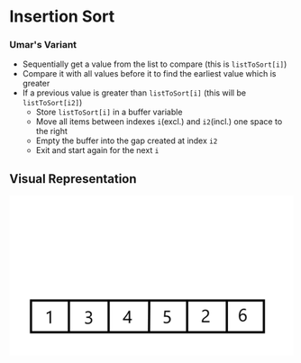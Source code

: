 # Insertion Sort
### Umar's Variant

- Sequentially get a value from the list to compare (this is ```listToSort[i]```)
- Compare it with all values before it to find the earliest value which is greater
- If a previous value is greater than ```listToSort[i]``` (this will be ```listToSort[i2]```)
  - Store ```listToSort[i]``` in a buffer variable
  - Move all items between indexes ```i```(excl.) and ```i2```(incl.) one space to the right
  - Empty the buffer into the gap created at index ```i2```
  - Exit and start again for the next ```i```

## Visual Representation
![Demo](Demo.gif)